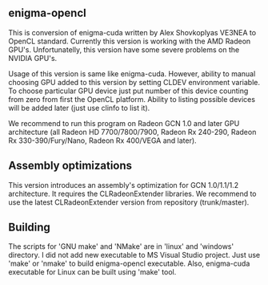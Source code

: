 ## enigma-opencl

This is conversion of enigma-cuda written by Alex Shovkoplyas VE3NEA to OpenCL standard.
Currently this version is working with the AMD Radeon GPU's. Unfortunatelly, this version
have some severe problems on the NVIDIA GPU's.

Usage of this version is same like enigma-cuda. However, ability to manual choosing GPU
added to this version by setting CLDEV environment variable. To choose particular GPU device
just put number of this device counting from zero from first the OpenCL platform.
Ability to listing possible devices will be added later (just use clinfo to list it).

We recommend to run this program on Radeon GCN 1.0 and later GPU architecture
(all Radeon HD 7700/7800/7900, Radeon Rx 240-290, Radeon Rx 330-390/Fury/Nano,
Radeon Rx 400/VEGA and later).

## Assembly optimizations

This version introduces an assembly's optimization for GCN 1.0/1.1/1.2 architecture.
It requires the CLRadeonExtender libraries. We recommend to use the latest
CLRadeonExtender version from repository (trunk/master).

## Building

The scripts for 'GNU make' and 'NMake' are in 'linux' and 'windows' directory.
I did not add new executable to MS Visual Studio project. Just use 'make' or 'nmake' to
build enigma-opencl executable. Also, enigma-cuda executable for Linux can be built
using 'make' tool.
